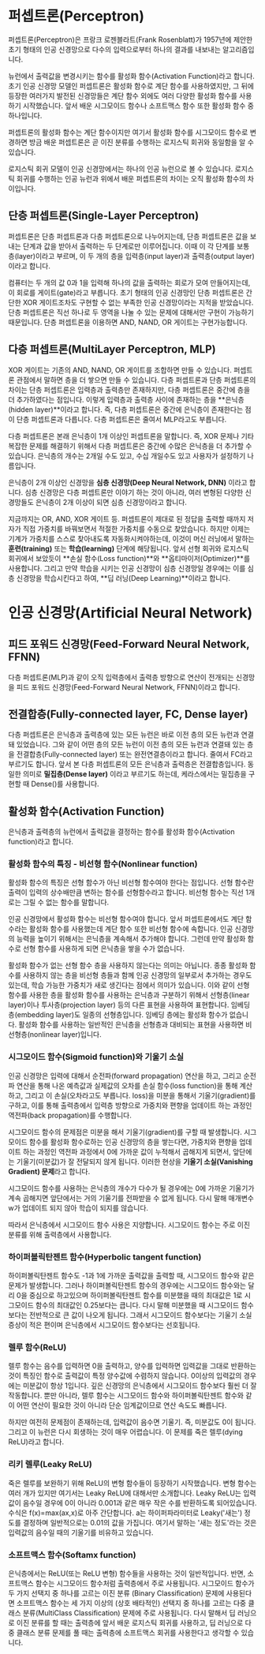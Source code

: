 # 퍼셉트론(Perceptron)

퍼셉트론(Perceptron)은 프랑크 로젠블라트(Frank Rosenblatt)가 1957년에 제안한 초기 형태의 인공 신경망으로 다수의 입력으로부터 하나의 결과를 내보내는 알고리즘입니다.

뉴런에서 출력값을 변경시키는 함수를 활성화 함수(Activation Function)라고 합니다. 초기 인공 신경망 모델인 퍼셉트론은 활성화 함수로 계단 함수를 사용하였지만, 그 뒤에 등장한 여러가지 발전된 신경망들은 계단 함수 외에도 여러 다양한 활성화 함수를 사용하기 시작했습니다. 앞서 배운 시그모이드 함수나 소프트맥스 함수 또한 활성화 함수 중 하나입니다.

퍼셉트론의 활성화 함수는 계단 함수이지만 여기서 활성화 함수를 시그모이드 함수로 변경하면 방금 배운 퍼셉트론은 곧 이진 분류를 수행하는 로지스틱 회귀와 동일함을 알 수 있습니다.

로지스틱 회귀 모델이 인공 신경망에서는 하나의 인공 뉴런으로 볼 수 있습니다. 로지스틱 회귀를 수행하는 인공 뉴런과 위에서 배운 퍼셉트론의 차이는 오직 활성화 함수의 차이입니다.

## 단층 퍼셉트론(Single-Layer Perceptron)

퍼셉트론은 단층 퍼셉트론과 다층 퍼셉트론으로 나누어지는데, 단층 퍼셉트론은 값을 보내는 단계과 값을 받아서 출력하는 두 단계로만 이루어집니다. 이때 이 각 단계를 보통 층(layer)이라고 부르며, 이 두 개의 층을 입력층(input layer)과 출력층(output layer)이라고 합니다.

컴퓨터는 두 개의 값 0과 1을 입력해 하나의 값을 출력하는 회로가 모여 만들어지는데, 이 회로를 게이트(gate)라고 부릅니다. 초기 형태의 인공 신경망인 단층 퍼셉트론은 간단한 XOR 게이트조차도 구현할 수 없는 부족한 인공 신경망이라는 지적을 받았습니다. 단층 퍼셉트론은 직선 하나로 두 영역을 나눌 수 있는 문제에 대해서만 구현이 가능하기 때문입니다. 단층 퍼셉트론을 이용하면 AND, NAND, OR 게이트는 구현가능합니다.

## 다층 퍼셉트론(MultiLayer Perceptron, MLP)

XOR 게이트는 기존의 AND, NAND, OR 게이트를 조합하면 만들 수 있습니다. 퍼셉트론 관점에서 말하면 층을 더 쌓으면 만들 수 있습니다. 다층 퍼셉트론과 단층 퍼셉트론의 차이는 단층 퍼셉트론은 입력층과 출력층만 존재하지만, 다층 퍼셉트론은 중간에 층을 더 추가하였다는 점입니다. 이렇게 입력층과 출력층 사이에 존재하는 층을 **은닉층(hidden layer)**이라고 합니다. 즉, 다층 퍼셉트론은 중간에 은닉층이 존재한다는 점이 단층 퍼셉트론과 다릅니다. 다층 퍼셉트론은 줄여서 MLP라고도 부릅니다.

다층 퍼셉트론은 본래 은닉층이 1개 이상인 퍼셉트론을 말합니다. 즉, XOR 문제나 기타 복잡한 문제를 해결하기 위해서 다층 퍼셉트론은 중간에 수많은 은닉층을 더 추가할 수 있습니다. 은닉층의 개수는 2개일 수도 있고, 수십 개일수도 있고 사용자가 설정하기 나름입니다.

은닉층이 2개 이상인 신경망을 **심층 신경망(Deep Neural Network, DNN)** 이라고 합니다. 심층 신경망은 다층 퍼셉트론만 이야기 하는 것이 아니라, 여러 변형된 다양한 신경망들도 은닉층이 2개 이상이 되면 심층 신경망이라고 합니다.

지금까지는 OR, AND, XOR 게이트 등. 퍼셉트론이 제대로 된 정답을 출력할 때까지 저자가 직접 가중치를 바꿔보면서 적절한 가중치를 수동으로 찾았습니다. 하지만 이제는 기계가 가중치를 스스로 찾아내도록 자동화시켜야하는데, 이것이 머신 러닝에서 말하는 **훈련(training)** 또는 **학습(learning)** 단계에 해당됩니다. 앞서 선형 회귀와 로지스틱 회귀에서 보았듯이 **손실 함수(Loss function)**와 **옵티마이저(Optimizer)**를 사용합니다. 그리고 만약 학습을 시키는 인공 신경망이 심층 신경망일 경우에는 이를 심층 신경망을 학습시킨다고 하여, **딥 러닝(Deep Learning)**이라고 합니다.



# 인공 신경망(Artificial Neural Network)

## 피드 포워드 신경망(Feed-Forward Neural Network, FFNN)

다층 퍼셉트론(MLP)과 같이 오직 입력층에서 출력층 방향으로 연산이 전개되는 신경망을 피드 포워드 신경망(Feed-Forward Neural Network, FFNN)이라고 합니다.

## 전결합층(Fully-connected layer, FC, Dense layer)

다층 퍼셉트론은 은닉층과 출력층에 있는 모든 뉴런은 바로 이전 층의 모든 뉴런과 연결돼 있었습니다. 그와 같이 어떤 층의 모든 뉴런이 이전 층의 모든 뉴런과 연결돼 있는 층을 전결합층(Fully-connected layer) 또는 완전연결층이라고 합니다. 줄여서 FC라고 부르기도 합니다. 앞서 본 다층 퍼셉트론의 모든 은닉층과 출력층은 전결합층입니다. 동일한 의미로 **밀집층(Dense layer)** 이라고 부르기도 하는데, 케라스에서는 밀집층을 구현할 때 Dense()를 사용합니다.

## 활성화 함수(Activation Function)

은닉층과 출력층의 뉴런에서 출력값을 결정하는 함수를 활성화 함수(Activation function)라고 합니다.

### 활성화 함수의 특징 - 비선형 함수(Nonlinear function)

활성화 함수의 특징은 선형 함수가 아닌 비선형 함수여야 한다는 점입니다. 선형 함수란 출력이 입력의 상수배만큼 변하는 함수를 선형함수라고 합니다. 비선형 함수는 직선 1개로는 그릴 수 없는 함수를 말합니다.

인공 신경망에서 활성화 함수는 비선형 함수여야 합니다. 앞서 퍼셉트론에서도 계단 함수라는 활성화 함수를 사용했는데 계단 함수 또한 비선형 함수에 속합니다. 인공 신경망의 능력을 높이기 위해서는 은닉층을 계속해서 추가해야 합니다. 그런데 만약 활성화 함수로 선형 함수를 사용하게 되면 은닉층을 쌓을 수가 없습니다.

활성화 함수가 없는 선형 함수 층을 사용하지 않는다는 의미는 아닙니다. 종종 활성화 함수를 사용하지 않는 층을 비선형 층들과 함께 인공 신경망의 일부로서 추가하는 경우도 있는데, 학습 가능한 가중치가 새로 생긴다는 점에서 의미가 있습니다. 이와 같이 선형 함수를 사용한 층을 활성화 함수를 사용하는 은닉층과 구분하기 위해서 선형층(linear layer)이나 투사층(projection layer) 등의 다른 표현을 사용하여 표현합니다. 임베딩 층(embedding layer)도 일종의 선형층입니다. 임베딩 층에는 활성화 함수가 없습니다. 활성화 함수를 사용하는 일반적인 은닉층을 선형층과 대비되는 표현을 사용하면 비선형층(nonlinear layer)입니다.

### 시그모이드 함수(Sigmoid function)와 기울기 소실

인공 신경망은 입력에 대해서 순전파(forward propagation) 연산을 하고, 그리고 순전파 연산을 통해 나온 예측값과 실제값의 오차를 손실 함수(loss function)을 통해 계산하고, 그리고 이 손실(오차라고도 부릅니다. loss)을 미분을 통해서 기울기(gradient)를 구하고, 이를 통해 출력층에서 입력층 방향으로 가중치와 편향을 업데이트 하는 과정인 역전파(back propagation)를 수행합니다.

시그모이드 함수의 문제점은 미분을 해서 기울기(gradient)를 구할 때 발생합니다. 시그모이드 함수를 활성화 함수로하는 인공 신경망의 층을 쌓는다면, 가중치와 편향을 업데이트 하는 과정인 역전파 과정에서 0에 가까운 값이 누적해서 곱해지게 되면서, 앞단에는 기울기(미분값)가 잘 전달되지 않게 됩니다. 이러한 현상을 **기울기 소실(Vanishing Gradient) 문제**라고 합니다.

시그모이드 함수를 사용하는 은닉층의 개수가 다수가 될 경우에는 0에 가까운 기울기가 계속 곱해지면 앞단에서는 거의 기울기를 전파받을 수 없게 됩니다. 다시 말해 매개변수 w가 업데이트 되지 않아 학습이 되지를 않습니다.

따라서 은닉층에서 시그모이드 함수 사용은 지양합니다. 시그모이드 함수는 주로 이진 분류를 위해 출력층에서 사용합니다.

### 하이퍼볼릭탄젠트 함수(Hyperbolic tangent function)

하이퍼볼릭탄젠트 함수도 -1과 1에 가까운 출력값을 출력할 때, 시그모이드 함수와 같은 문제가 발생합니다. 그러나 하이퍼볼릭탄젠트 함수의 경우에는 시그모이드 함수와는 달리 0을 중심으로 하고있으며 하이퍼볼릭탄젠트 함수를 미분했을 때의 최대값은 1로 시그모이드 함수의 최대값인 0.25보다는 큽니다. 다시 말해 미분했을 때 시그모이드 함수보다는 전반적으로 큰 값이 나오게 됩니다. 그래서 시그모이드 함수보다는 기울기 소실 증상이 적은 편이며 은닉층에서 시그모이드 함수보다는 선호됩니다.

### 렐루 함수(ReLU)

렐루 함수는 음수를 입력하면 0을 출력하고, 양수를 입력하면 입력값을 그대로 반환하는 것이 특징인 함수로 출력값이 특정 양수값에 수렴하지 않습니다. 0이상의 입력값의 경우에는 미분값이 항상 1입니다. 깊은 신경망의 은닉층에서 시그모이드 함수보다 훨씬 더 잘 작동합니다. 뿐만 아니라, 렐루 함수는 시그모이드 함수와 하이퍼볼릭탄젠트 함수와 같이 어떤 연산이 필요한 것이 아니라 단순 임계값이므로 연산 속도도 빠릅니다.

하지만 여전히 문제점이 존재하는데, 입력값이 음수면 기울기. 즉, 미분값도 0이 됩니다. 그리고 이 뉴런은 다시 회생하는 것이 매우 어렵습니다. 이 문제를 죽은 렐루(dying ReLU)라고 합니다.

### 리키 렐루(Leaky ReLU)

죽은 렐루를 보완하기 위해 ReLU의 변형 함수들이 등장하기 시작했습니다. 변형 함수는 여러 개가 있지만 여기서는 Leaky ReLU에 대해서만 소개합니다. Leaky ReLU는 입력값이 음수일 경우에 0이 아니라 0.001과 같은 매우 작은 수를 반환하도록 되어있습니다. 수식은 f(x)=max(ax,x)로 아주 간단합니다. a는 하이퍼파라미터로 Leaky('새는') 정도를 결정하며 일반적으로는 0.01의 값을 가집니다. 여기서 말하는 '새는 정도'라는 것은 입력값의 음수일 때의 기울기를 비유하고 있습니다.

### 소프트맥스 함수(Softamx function)

은닉층에서는 ReLU(또는 ReLU 변형) 함수들을 사용하는 것이 일반적입니다. 반면, 소프트맥스 함수는 시그모이드 함수처럼 출력층에서 주로 사용됩니다. 시그모이드 함수가 두 가지 선택지 중 하나를 고르는 이진 분류 (Binary Classification) 문제에 사용된다면 소프트맥스 함수는 세 가지 이상의 (상호 배타적인) 선택지 중 하나를 고르는 다중 클래스 분류(MultiClass Classification) 문제에 주로 사용됩니다. 다시 말해서 딥 러닝으로 이진 분류를 할 때는 출력층에 앞서 배운 로지스틱 회귀를 사용하고, 딥 러닝으로 다중 클래스 분류 문제를 풀 때는 출력층에 소프트맥스 회귀를 사용한다고 생각할 수 있습니다.